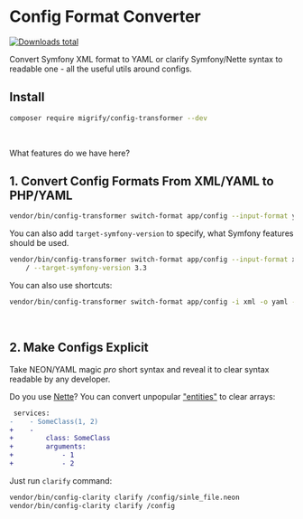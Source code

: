 # Config Format Converter

[![Downloads total](https://img.shields.io/packagist/dt/migrify/config-transformer.svg?style=flat-square)](https://packagist.org/packages/migrify/config-transformer/stats)

Convert Symfony XML format to YAML or clarify Symfony/Nette syntax to readable one - all the useful utils around configs.

## Install

```bash
composer require migrify/config-transformer --dev
```

<br>

What features do we have here?

## 1. Convert Config Formats From XML/YAML to PHP/YAML

```bash
vendor/bin/config-transformer switch-format app/config --input-format yaml --output-format php
```

You can also add `target-symfony-version` to specify, what Symfony features should be used.

```bash
vendor/bin/config-transformer switch-format app/config --input-format xml --output-format yaml \
    / --target-symfony-version 3.3
```

You can also use shortcuts:

```bash
vendor/bin/config-transformer switch-format app/config -i xml -o yaml -s 3.3
```

<br>

## 2. Make Configs Explicit

Take NEON/YAML magic *pro* short syntax and reveal it to clear syntax readable by any developer.

Do you use [Nette](https://nette.org/)? You can convert unpopular ["entities"](https://ne-on.org/) to clear arrays:

```diff
 services:
-    - SomeClass(1, 2)
+    -
+        class: SomeClass
+        arguments:
+            - 1
+            - 2
```

Just run `clarify` command:

```bash
vendor/bin/config-clarity clarify /config/sinle_file.neon
vendor/bin/config-clarity clarify /config
```
